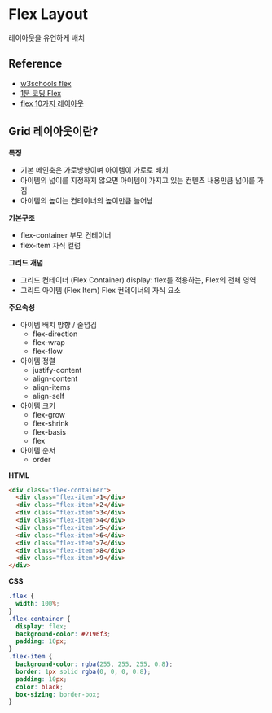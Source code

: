 # Flex Layout
레이아웃을 유연하게 배치

## Reference   
- <a target="_blank" href="https://www.w3schools.com/css/css3_flexbox.asp">w3schools flex</a>
- <a target="_blank" href="https://studiomeal.com/archives/533">1분 코딩 Flex</a>
- <a target="_blank" href="https://d2.naver.com/helloworld/8540176">flex 10가지 레이아웃</a>
  
## Grid 레이아웃이란?
**특징**
- 기본 메인축은 가로방향이며 아이템이 가로로 배치
- 아이템의 넓이를 지정하지 않으면 아이템이 가지고 있는 컨텐츠 내용만큼 넓이를 가짐
- 아이템의 높이는 컨테이너의 높이만큼 늘어남

**기본구조**
- flex-container 부모 컨테이너 
- flex-item 자식 컬럼

**그리드 개념**
- 그리드 컨테이너 (Flex Container)
  display: flex를 적용하는, Flex의 전체 영역  
- 그리드 아이템 (Flex Item)
  Flex 컨테이너의 자식 요소

**주요속성**
- 아이템 배치 방향 / 줄넘김
  - flex-direction
  - flex-wrap
  - flex-flow
- 아이템 정렬
  - justify-content
  - align-content
  - align-items
  - align-self
- 아이템 크기 
  - flex-grow
  - flex-shrink
  - flex-basis  
  - flex
- 아이템 순서  
  - order

**HTML**
```html
<div class="flex-container">
  <div class="flex-item">1</div>
  <div class="flex-item">2</div>
  <div class="flex-item">3</div>  
  <div class="flex-item">4</div>
  <div class="flex-item">5</div>
  <div class="flex-item">6</div>  
  <div class="flex-item">7</div>
  <div class="flex-item">8</div>
  <div class="flex-item">9</div>  
</div>
```

**CSS**
```css
.flex {
  width: 100%;
}
.flex-container {
  display: flex;
  background-color: #2196f3;
  padding: 10px;
}
.flex-item {
  background-color: rgba(255, 255, 255, 0.8);
  border: 1px solid rgba(0, 0, 0, 0.8);
  padding: 10px;
  color: black;
  box-sizing: border-box;
}
```